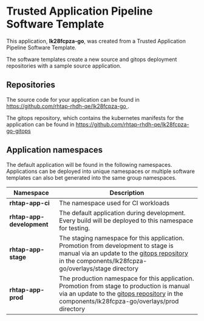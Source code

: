 # Trusted Application Pipeline Software Template

This application, **lk28fcpza-go**, was created from a Trusted Application Pipeline Software Template.

The software templates create a new source and gitops deployment repositories with a sample source application. 

## Repositories

The source code for your application can be found in [https://github.com/rhtap-rhdh-qe/lk28fcpza-go ](https://github.com/rhtap-rhdh-qe/lk28fcpza-go ).
 
The gitops repository, which contains the kubernetes manifests for the application can be found in 
[https://github.com/rhtap-rhdh-qe/lk28fcpza-go-gitops ](https://github.com/rhtap-rhdh-qe/lk28fcpza-go-gitops ) 

## Application namespaces 

The default application will be found in the following namespaces. Applications can be deployed into unique namespaces or multiple software templates can also bet generated into the same group namespaces.  

|  Namespace   |  Description   |  
| -------- | -------- |
| **rhtap-app-ci** | The namespace used for CI workloads |
| **rhtap-app-development** | The default application during development. Every build will be deployed to this namespace for testing. |
| **rhtap-app-stage** | The staging namespace for this application. Promotion from development to stage is manual via an update to the [gitops repository](https://github.com/rhtap-rhdh-qe/lk28fcpza-go-gitops ) in the components/lk28fcpza-go/overlays/stage directory |
| **rhtap-app-prod** | The production namespace for this application. Promotion from stage to production is manual via an update to the [gitops repository](https://github.com/rhtap-rhdh-qe/lk28fcpza-go-gitops ) in the components/lk28fcpza-go/overlays/prod directory |